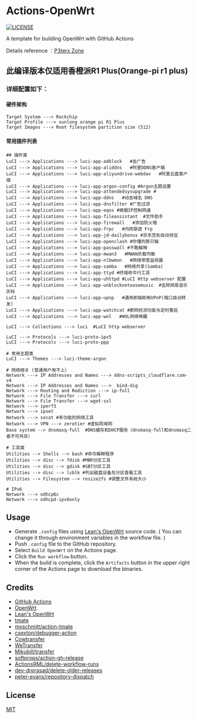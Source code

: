 # Actions-OpenWrt

[![LICENSE](https://img.shields.io/github/license/mashape/apistatus.svg?style=flat-square&label=LICENSE)](https://github.com/P3TERX/Actions-OpenWrt/blob/master/LICENSE)

A template for building OpenWrt with GitHub Actions

Details reference ：[P3terx Zone](https://p3terx.com/archives/build-openwrt-with-github-actions.html)


## 此编译版本仅适用香橙派R1 Plus(Orange-pi r1 plus) 

### 详细配置如下：

#### 硬件架构

```shell
Target System ---> Rockchip
Target Profile ---> xunlong orange pi R1 Plus
Target Images ---> Root filesystem partition size (512)
```

#### 常用插件列表

```shell
## 插件类
LuCI ---> Applications ---> luci-app-adblock   #去广告
LuCI ---> Applications ---> luci-app-aliddns   #阿里DDNS客户端
LuCI ---> Applications ---> luci-app-aliyundrive-webdav   #阿里云盘客户端
LuCI ---> Applications ---> luci-app-argon-config #Argon主题设置
LuCI ---> Applications ---> luci-app-attendedsysupgrade #
LuCI ---> Applications ---> luci-app-ddns   #动态域名 DNS
LuCI ---> Applications ---> luci-app-dnsfilter #广告过滤
LuCI ---> Applications ---> luci-app-eqos #根据IP控制网速
LuCI ---> Applications ---> luci-app-fileassistant  #文件助手
LuCI ---> Applications ---> luci-app-firewall   #添加防火墙
LuCI ---> Applications ---> luci-app-frpc   #内网穿透 Frp
LuCI ---> Applications ---> luci-app-jd-dailybonus #京东签到自动领豆
LuCI ---> Applications ---> luci-app-openclash #你懂的那只猫
LuCI ---> Applications ---> luci-app-passwall #不敢解释
LuCI ---> Applications ---> luci-app-mwan3   #MWAN负载均衡
LuCI ---> Applications ---> luci-app-nlbwmon   #网络带宽监视器
LuCI ---> Applications ---> luci-app-samba   #网络共享(Samba)
LuCI ---> Applications ---> luci-app-ttyd #终端命令行工具
LuCI ---> Applications ---> luci-app-uhttpd #LuCI Http webserver 配置
LuCI ---> Applications ---> luci-app-unblockneteasemusic  #去除网易音乐灰标
LuCI ---> Applications ---> luci-app-upnp   #通用即插即用UPnP(端口自动转发)
LuCI ---> Applications ---> luci-app-watchcat #断网检测功能与定时重启
LuCI ---> Applications ---> luci-app-wol   #WOL网络唤醒

LuCI ---> Collections ---> luci  #LuCI http webserver

LuCI ---> Protocols ---> luci-proto-ipv5
LuCI ---> Protocols ---> luci-proto-ppp 

# 常用主题类
LuCI ---> Themes ---> luci-theme-argon

# 网络相关 (普通用户用不上）
Network ---> IP Addresses and Names ---> ddns-scripts_cloudflare.com-v4
Network ---> IP Addresses and Names --->  bind-dig
Network ---> Routing and Rediction ---> ip-full
Network ---> File Transfer ---> curl
Network ---> File Transfer ---> wget-ssl
Network ---> iperf3
Network ---> ipset
Network ---> socat #多功能的网络工具
Network ---> VPN ---> zerotier #虚拟局域网
Base system --> dnsmasq-full  #DNS缓存和DHCP服务（dnsmasq-full和dnsmasq二者不可共存）

# 工具类
Utilities --> Shells --> bash #命令解释程序
Utilities --> disc --> fdisk #MBR分区工具
Utilities --> disc --> gdisk #GBT分区工具
Utilities --> disc --> lsblk #列出磁盘设备及分区查看工具
Utilities --> Filesystem --> resize2fs #调整文件系统大小

# IPv6
Network ---> odhcp6c
Network ---> odhcpd-ipv6only

```

## Usage

- Generate `.config` files using [Lean's OpenWrt](https://github.com/coolsnowwolf/lede) source code. ( You can change it through environment variables in the workflow file. )
- Push `.config` file to the GitHub repository.
- Select `Build OpenWrt` on the Actions page.
- Click the `Run workflow` button.
- When the build is complete, click the `Artifacts` button in the upper right corner of the Actions page to download the binaries.

## Credits

- [GitHub Actions](https://github.com/features/actions)
- [OpenWrt](https://github.com/openwrt/openwrt)
- [Lean's OpenWrt](https://github.com/coolsnowwolf/lede)
- [tmate](https://github.com/tmate-io/tmate)
- [mxschmitt/action-tmate](https://github.com/mxschmitt/action-tmate)
- [csexton/debugger-action](https://github.com/csexton/debugger-action)
- [Cowtransfer](https://cowtransfer.com)
- [WeTransfer](https://wetransfer.com/)
- [Mikubill/transfer](https://github.com/Mikubill/transfer)
- [softprops/action-gh-release](https://github.com/softprops/action-gh-release)
- [ActionsRML/delete-workflow-runs](https://github.com/ActionsRML/delete-workflow-runs)
- [dev-drprasad/delete-older-releases](https://github.com/dev-drprasad/delete-older-releases)
- [peter-evans/repository-dispatch](https://github.com/peter-evans/repository-dispatch)

## License

[MIT](https://github.com/P3TERX/Actions-OpenWrt/blob/main/LICENSE)
